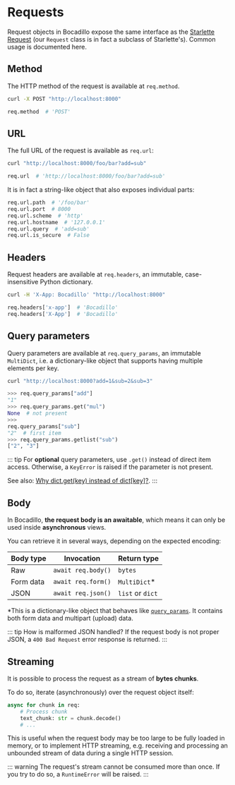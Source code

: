 # Requests

Request objects in Bocadillo expose the same interface as the
[Starlette Request](https://www.starlette.io/requests/) (our `Request` class is in fact a subclass of Starlette's). Common usage is
documented here.

## Method

The HTTP method of the request is available at `req.method`.

```bash
curl -X POST "http://localhost:8000"
```

```python
req.method  # 'POST'
```

## URL

The full URL of the request is available as `req.url`:

```bash
curl "http://localhost:8000/foo/bar?add=sub"
```

```python
req.url  # 'http://localhost:8000/foo/bar?add=sub'
```

It is in fact a string-like object that also exposes individual parts:

```python
req.url.path  # '/foo/bar'
req.url.port  # 8000
req.url.scheme  # 'http'
req.url.hostname  # '127.0.0.1'
req.url.query  # 'add=sub'
req.url.is_secure  # False
```

## Headers

Request headers are available at `req.headers`, an immutable, case-insensitive
Python dictionary.

```bash
curl -H 'X-App: Bocadillo' "http://localhost:8000"
```

```python
req.headers['x-app']  # 'Bocadillo'
req.headers['X-App']  # 'Bocadillo'
```

## Query parameters

Query parameters are available at `req.query_params`, an immutable `MultiDict`, i.e. a dictionary-like object that supports having multiple elements per key.

```bash
curl "http://localhost:8000?add=1&sub=2&sub=3"
```

```python
>>> req.query_params["add"]
"1"
>>> req.query_params.get("mul")
None  # not present
>>>
req.query_params["sub"]
"2"  # first item
>>> req.query_params.getlist("sub")
["2", "3"]
```

::: tip
For **optional** query parameters, use `.get()` instead of direct item access. Otherwise, a `KeyError` is raised if the parameter is not present.

See also: [Why dict.get(key) instead of dict[key]?](https://stackoverflow.com/questions/11041405/why-dict-getkey-instead-of-dictkey).
:::

## Body

In Bocadillo, **the request body is an awaitable**, which means it can
only be used inside **asynchronous** views.

You can retrieve it in several ways, depending on the expected encoding:

| Body type | Invocation         | Return type      |
| --------- | ------------------ | ---------------- |
| Raw       | `await req.body()` | `bytes`          |
| Form data | `await req.form()` | `MultiDict`\*    |
| JSON      | `await req.json()` | `list` or `dict` |

\*This is a dictionary-like object that behaves like [`query_params`](#query-parameters). It contains both form data and multipart (upload) data.

::: tip How is malformed JSON handled?
If the request body is not proper JSON, a `400 Bad Request` error response is returned.
:::

## Streaming

It is possible to process the request as a stream of **bytes chunks**.

To do so, iterate (asynchronously) over the request object itself:

```python
async for chunk in req:
    # Process chunk
    text_chunk: str = chunk.decode()
    # ...
```

This is useful when the request body may be too large to be fully loaded in memory, or to implement HTTP streaming, e.g. receiving and processing an unbounded stream of data during a single HTTP session.

::: warning
The request's stream cannot be consumed more than once. If you try to do so, a `RuntimeError` will be raised.
:::
